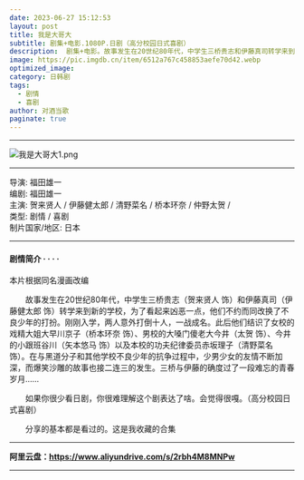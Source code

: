 ```yaml
---
date: 2023-06-27 15:12:53
layout: post
title: 我是大哥大
subtitle: 剧集+电影.1080P.日剧（高分校园日式喜剧）
description:  剧集+电影。故事发生在20世纪80年代，中学生三桥贵志和伊藤真司转学来到新的学校，为了看起来凶恶一点，他们不约而同改换了不良少年的打扮。刚刚入学，两人意外打倒十人，一战成名...
image: https://pic.imgdb.cn/item/6512a767c458853aefe70d42.webp
optimized_image: 
category: 日韩剧
tags:
  - 剧情
  - 喜剧
author: 对酒当歌
paginate: true
---
```

---
![我是大哥大1.png](https://pic.imgdb.cn/item/6512a774c458853aefe7106c.webp)

---

导演: 福田雄一  
编剧: 福田雄一  
主演: 贺来贤人 / 伊藤健太郎 / 清野菜名 / 桥本环奈 / 仲野太贺 /  
类型: 剧情 / 喜剧  
制片国家/地区: 日本  

---

#### 剧情简介 · · · ·

本片根据同名漫画改编

　　故事发生在20世纪80年代，中学生三桥贵志（贺来贤人 饰）和伊藤真司（伊藤健太郎 饰）转学来到新的学校，为了看起来凶恶一点，他们不约而同改换了不良少年的打扮。刚刚入学，两人意外打倒十人，一战成名。此后他们结识了女校的戏精大姐大早川京子（桥本环奈 饰）、男校的大嗓门傻老大今井（太贺 饰）、今井的小跟班谷川（矢本悠马 饰）以及本校的功夫纪律委员赤坂理子（清野菜名 饰）。在与黑道分子和其他学校不良少年的抗争过程中，少男少女的友情不断加深，而爆笑沙雕的故事也接二连三的发生。三桥与伊藤的确度过了一段难忘的青春岁月……

　　如果你很少看日剧，你很难理解这个剧表达了啥。会觉得很嘎。（高分校园日式喜剧）

　　分享的基本都是看过的。这是我收藏的合集

---

**阿里云盘：<https://www.aliyundrive.com/s/2rbh4M8MNPw>**

---
